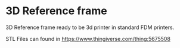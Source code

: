 # 3D Reference frame

3D Reference frame ready to be 3d printer in standard FDM printers.

STL Files can found in https://www.thingiverse.com/thing:5675508
